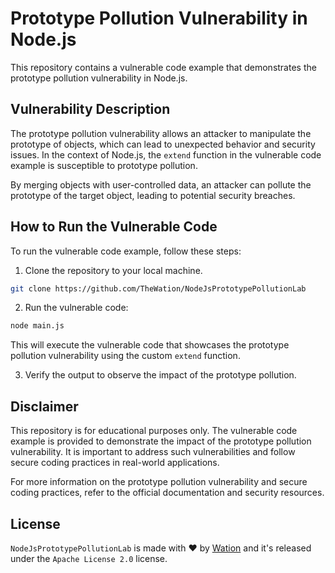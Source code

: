 # Prototype Pollution Vulnerability in Node.js

This repository contains a vulnerable code example that demonstrates the prototype pollution vulnerability in Node.js.

## Vulnerability Description

The prototype pollution vulnerability allows an attacker to manipulate the prototype of objects, which can lead to unexpected behavior and security issues. In the context of Node.js, the `extend` function in the vulnerable code example is susceptible to prototype pollution. 

By merging objects with user-controlled data, an attacker can pollute the prototype of the target object, leading to potential security breaches.

## How to Run the Vulnerable Code

To run the vulnerable code example, follow these steps:

1. Clone the repository to your local machine.

```bash
git clone https://github.com/TheWation/NodeJsPrototypePollutionLab
```

2. Run the vulnerable code:

```bash
node main.js
```

This will execute the vulnerable code that showcases the prototype pollution vulnerability using the custom `extend` function. 

3. Verify the output to observe the impact of the prototype pollution. 

## Disclaimer

 This repository is for educational purposes only. The vulnerable code example is provided to demonstrate the impact of the prototype pollution vulnerability. It is important to address such vulnerabilities and follow secure coding practices in real-world applications.
 
 For more information on the prototype pollution vulnerability and secure coding practices, refer to the official documentation and security resources. 

 
## License

`NodeJsPrototypePollutionLab` is made with ♥  by [Wation](https://github.com/TheWation) and it's released under the `Apache License 2.0` license.